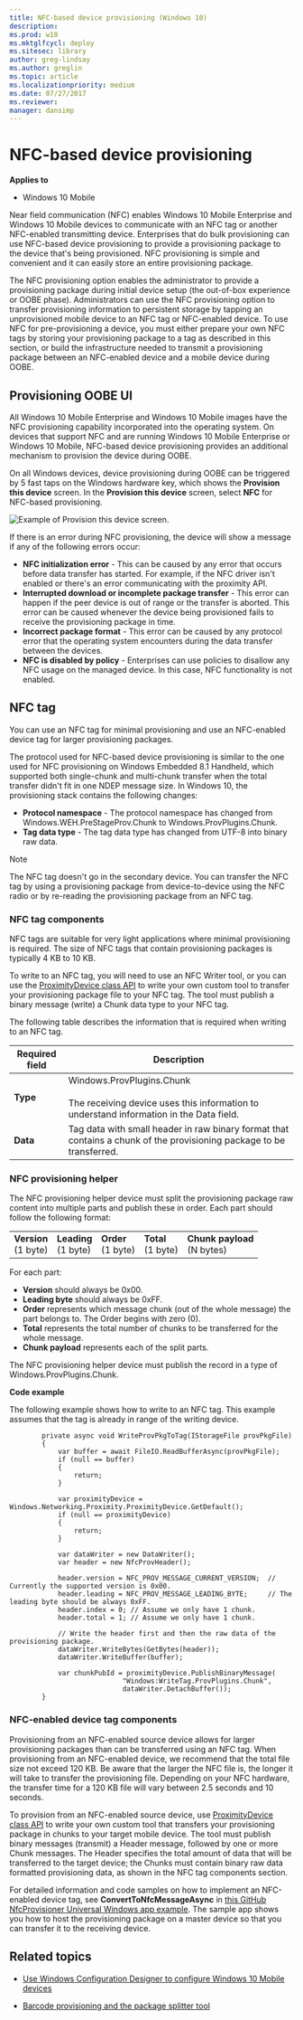 ```yaml
---
title: NFC-based device provisioning (Windows 10)
description: 
ms.prod: w10
ms.mktglfcycl: deploy
ms.sitesec: library
author: greg-lindsay
ms.author: greglin
ms.topic: article
ms.localizationpriority: medium
ms.date: 07/27/2017
ms.reviewer: 
manager: dansimp
---
```


# NFC-based device provisioning


**Applies to**

-   Windows 10 Mobile


Near field communication (NFC) enables Windows 10 Mobile Enterprise and Windows 10 Mobile devices to communicate with an NFC tag or another NFC-enabled transmitting device. Enterprises that do bulk provisioning can use NFC-based device provisioning to provide a provisioning package to the device that's being provisioned. NFC provisioning is simple and convenient and it can easily store an entire provisioning package. 

The NFC provisioning option enables the administrator to provide a provisioning package during initial device setup (the out-of-box experience or OOBE phase). Administrators can use the NFC provisioning option to transfer provisioning information to persistent storage by tapping an unprovisioned mobile device to an NFC tag or NFC-enabled device. To use NFC for pre-provisioning a device, you must either prepare your own NFC tags by storing your provisioning package to a tag as described in this section, or build the infrastructure needed to transmit a provisioning package between an NFC-enabled device and a mobile device during OOBE.

## Provisioning OOBE UI

All Windows 10 Mobile Enterprise and Windows 10 Mobile images have the NFC provisioning capability incorporated into the operating system. On devices that support NFC and are running Windows 10 Mobile Enterprise or Windows 10 Mobile, NFC-based device provisioning provides an additional mechanism to provision the device during OOBE.

On all Windows devices, device provisioning during OOBE can be triggered by 5 fast taps on the Windows hardware key, which shows the **Provision this device** screen. In the **Provision this device** screen, select **NFC** for NFC-based provisioning. 

![Example of Provision this device screen.](../images/nfc.png)

If there is an error during NFC provisioning, the device will show a message if any of the following errors occur:

- **NFC initialization error** - This can be caused by any error that occurs before data transfer has started. For example, if the NFC driver isn't enabled or there's an error communicating with the proximity API.
- **Interrupted download or incomplete package transfer** - This error can happen if the peer device is out of range or the transfer is aborted. This error can be caused whenever the device being provisioned fails to receive the provisioning package in time.
- **Incorrect package format** - This error can be caused by any protocol error that the operating system encounters during the data transfer between the devices.
- **NFC is disabled by policy** - Enterprises can use policies to disallow any NFC usage on the managed device. In this case, NFC functionality is not enabled.

## NFC tag

You can use an NFC tag for minimal provisioning and use an NFC-enabled device tag for larger provisioning packages.

The protocol used for NFC-based device provisioning is similar to the one used for NFC provisioning on Windows Embedded 8.1 Handheld, which supported both single-chunk and multi-chunk transfer when the total transfer didn't fit in one NDEP message size. In Windows 10, the provisioning stack contains the following changes:

- **Protocol namespace** - The protocol namespace has changed from Windows.WEH.PreStageProv.Chunk to Windows.ProvPlugins.Chunk.
- **Tag data type** - The tag data type has changed from UTF-8 into binary raw data.


>[!NOTE]
>The NFC tag doesn't go in the secondary device. You can transfer the NFC tag by using a provisioning package from device-to-device using the NFC radio or by re-reading the provisioning package from an NFC tag.

### NFC tag components

NFC tags are suitable for very light applications where minimal provisioning is required. The size of NFC tags that contain provisioning packages is typically 4 KB to 10 KB. 

To write to an NFC tag, you will need to use an NFC Writer tool, or you can use the [ProximityDevice class API](/uwp/api/Windows.Networking.Proximity.ProximityDevice) to write your own custom tool to transfer your provisioning package file to your NFC tag. The tool must publish a binary message (write) a Chunk data type to your NFC tag.

The following table describes the information that is required when writing to an NFC tag.

| Required field | Description |
| --- | --- |
| **Type** | Windows.ProvPlugins.Chunk<br></br>The receiving device uses this information to understand information in the Data field. |
| **Data** | Tag data with small header in raw binary format that contains a chunk of the provisioning package to be transferred. |
 


### NFC provisioning helper

The NFC provisioning helper device must split the provisioning package raw content into multiple parts and publish these in order. Each part should follow the following format:

<table><tr><td><strong>Version</strong></br>(1 byte)</td><td><strong>Leading</strong><br>(1 byte)</td><td><strong>Order</strong></br>(1 byte)</td><td><strong>Total</strong></br>(1 byte)</td><td><strong>Chunk payload</strong></br>(N bytes)</td></tr></table>
 
For each part:
- <strong>Version</strong> should always be 0x00.
- <strong>Leading byte</strong> should always be 0xFF.
- <strong>Order</strong> represents which message chunk (out of the whole message) the part belongs to. The Order begins with zero (0). 
- <strong>Total</strong> represents the total number of chunks to be transferred for the whole message.
- <strong>Chunk payload</strong> represents each of the split parts.

The NFC provisioning helper device must publish the record in a type of Windows.ProvPlugins.Chunk.

**Code example**

The following example shows how to write to an NFC tag. This example assumes that the tag is already in range of the writing device.

```
        private async void WriteProvPkgToTag(IStorageFile provPkgFile)
        {
            var buffer = await FileIO.ReadBufferAsync(provPkgFile);
            if (null == buffer)
            {
                return;
            }

            var proximityDevice = Windows.Networking.Proximity.ProximityDevice.GetDefault();
            if (null == proximityDevice)
            {
                return;
            }

            var dataWriter = new DataWriter();
            var header = new NfcProvHeader();

            header.version = NFC_PROV_MESSAGE_CURRENT_VERSION;  // Currently the supported version is 0x00.
            header.leading = NFC_PROV_MESSAGE_LEADING_BYTE;     // The leading byte should be always 0xFF.
            header.index = 0; // Assume we only have 1 chunk.
            header.total = 1; // Assume we only have 1 chunk.

            // Write the header first and then the raw data of the provisioning package.
            dataWriter.WriteBytes(GetBytes(header));
            dataWriter.WriteBuffer(buffer);

            var chunkPubId = proximityDevice.PublishBinaryMessage(
                            "Windows:WriteTag.ProvPlugins.Chunk",
                            dataWriter.DetachBuffer());
        }
```


### NFC-enabled device tag components

Provisioning from an NFC-enabled source device allows for larger provisioning packages than can be transferred using an NFC tag. When provisioning from an NFC-enabled device, we recommend that the total file size not exceed 120 KB. Be aware that the larger the NFC file is, the longer it will take to transfer the provisioning file. Depending on your NFC hardware, the transfer time for a 120 KB file will vary between 2.5 seconds and 10 seconds.

To provision from an NFC-enabled source device, use [ProximityDevice class API](/uwp/api/Windows.Networking.Proximity.ProximityDevice) to write your own custom tool that transfers your provisioning package in chunks to your target mobile device. The tool must publish binary messages (transmit) a Header message, followed by one or more Chunk messages. The Header specifies the total amount of data that will be transferred to the target device; the Chunks must contain binary raw data formatted provisioning data, as shown in the NFC tag components section.

For detailed information and code samples on how to implement an NFC-enabled device tag, see **ConvertToNfcMessageAsync** in [this GitHub NfcProvisioner Universal Windows app example](https://github.com/Microsoft/Windows-universal-samples/blob/master/Samples/NfcProvisioner/cs/Scenario1.xaml.cs). The sample app shows you how to host the provisioning package on a master device so that you can transfer it to the receiving device.

 





## Related topics

- [Use Windows Configuration Designer to configure Windows 10 Mobile devices](provisioning-configure-mobile.md)

- [Barcode provisioning and the package splitter tool](provisioning-package-splitter.md)
 

